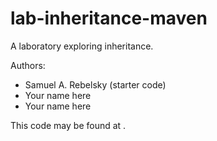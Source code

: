 # lab-inheritance-maven

A laboratory exploring inheritance.

Authors:

* Samuel A. Rebelsky (starter code)
* Your name here
* Your name here

This code may be found at <FILL IN>.

